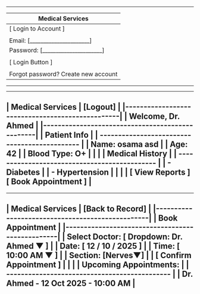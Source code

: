  -------------------------------------------------
|                 Medical Services                |
|-------------------------------------------------|
|                [ Login to Account ]             |
|                                                 |
|   Email:     [______________________]           |
|   Password:  [______________________]           |
|                                                 |
|              [ Login Button ]                   |
|                                                 |
|      Forgot password?   Create new account      |
 -------------------------------------------------


 -------------------------------------------------
| Medical Services |  [Logout]                    |
|-------------------------------------------------|
|  Welcome, Dr. Ahmed                             |
|-------------------------------------------------|
|  Patient Info                                   |
|  ---------------------------------------------  |
|  Name: osama asd                                |
|  Age: 42                                        |
|  Blood Type: O+                                 |
|                                                 |
|  Medical History                                |
|  ---------------------------------------------  |
|  - Diabetes                                     |
|  - Hypertension                                 |
|                                                 |
|  [ View Reports ]   [ Book Appointment ]        |
 -------------------------------------------------


  -------------------------------------------------
| Medical Services |  [Back to Record]            |
|-------------------------------------------------|
|  Book Appointment                               |
|-------------------------------------------------|
|  Select Doctor:  [ Dropdown: Dr. Ahmed ▼ ]      |
|  Date:           [ 12 / 10 / 2025 ]             |
|  Time:           [ 10:00 AM ▼ ]                 |
|  Section:        [Nerves▼]                      |
|  [ Confirm Appointment ]                        |
|                                                 |
|  Upcoming Appointments:                         |
|  ---------------------------------------------  |
|  Dr. Ahmed - 12 Oct 2025 - 10:00 AM             |
 -------------------------------------------------

